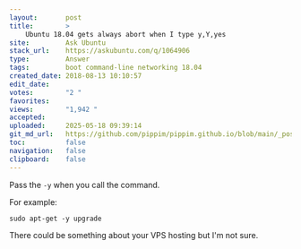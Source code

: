 ```yaml
---
layout:       post
title:        >
    Ubuntu 18.04 gets always abort when I type y,Y,yes
site:         Ask Ubuntu
stack_url:    https://askubuntu.com/q/1064906
type:         Answer
tags:         boot command-line networking 18.04
created_date: 2018-08-13 10:10:57
edit_date:    
votes:        "2 "
favorites:    
views:        "1,942 "
accepted:     
uploaded:     2025-05-18 09:39:14
git_md_url:   https://github.com/pippim/pippim.github.io/blob/main/_posts/2018/2018-08-13-Ubuntu-18.04-gets-always-abort-when-I-type-y_Y_yes.md
toc:          false
navigation:   false
clipboard:    false
---
```


Pass the `-y` when you call the command.

For example:

``` 
sudo apt-get -y upgrade
```

There could be something about your VPS hosting but I'm not sure.
